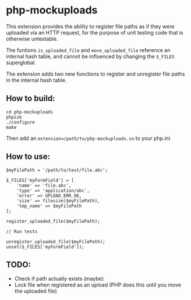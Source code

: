 php-mockuploads
===============

This extension provides the ability to register file paths as if they were uploaded via an HTTP request, for the purpose of unit testing code that is otherwise untestable.

The funtions `is_uploaded_file` and `move_uploaded_file` reference an internal hash table, and cannot be influenced by changing the `$_FILES` superglobal.

The extension adds two new functions to register and unregister file paths in the internal hash table.

How to build:
-------------

```
cd php-mockuploads
phpize
./configure
make
```

Then add an `extension=/path/to/php-mockuploads.so` to your php.ini

How to use:
-----------

```
$myFilePath = '/path/to/test/file.abc';

$_FILES['myFormField'] = [
	'name' => 'file.abc',
	'type' => 'application/abc',
	'error' => UPLOAD_ERR_OK,
	'size' => filesize($myFilePath),
	'tmp_name' => $myFilePath
];

register_uploaded_file($myFilePath);

// Run tests

unregister_uploaded_file($myFilePath);
unset($_FILES['myFormField']);
```

TODO:
-----

* Check if path actually exists (maybe)
* Lock file when registered as an upload (PHP does this until you move the uploaded file)
